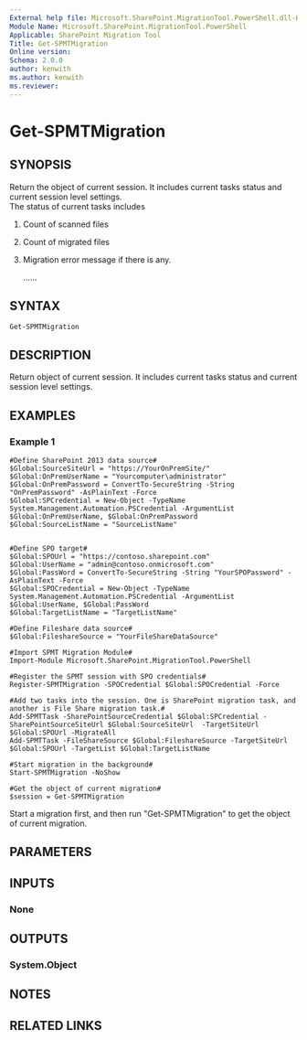 ```yaml
---
External help file: Microsoft.SharePoint.MigrationTool.PowerShell.dll-Help.xml
Module Name: Microsoft.SharePoint.MigrationTool.PowerShell
Applicable: SharePoint Migration Tool
Title: Get-SPMTMigration
Online version: 
Schema: 2.0.0
author: kenwith
ms.author: kenwith
ms.reviewer:
---
```


# Get-SPMTMigration

## SYNOPSIS
Return the object of current session. It includes current tasks status and current session level settings.  
The status of current tasks includes
1. Count of scanned files 
2. Count of migrated files
3. Migration error message if there is any.

   ...... 

## SYNTAX

```
Get-SPMTMigration
```

## DESCRIPTION
Return object of current session. It includes current tasks status and current session level settings. 
## EXAMPLES

### Example 1
```
#Define SharePoint 2013 data source#
$Global:SourceSiteUrl = "https://YourOnPremSite/"
$Global:OnPremUserName = "Yourcomputer\administrator"
$Global:OnPremPassword = ConvertTo-SecureString -String "OnPremPassword" -AsPlainText -Force 
$Global:SPCredential = New-Object -TypeName System.Management.Automation.PSCredential -ArgumentList $Global:OnPremUserName, $Global:OnPremPassword
$Global:SourceListName = "SourceListName"


#Define SPO target#
$Global:SPOUrl = "https://contoso.sharepoint.com"
$Global:UserName = "admin@contoso.onmicrosoft.com"
$Global:PassWord = ConvertTo-SecureString -String "YourSPOPassword" -AsPlainText -Force
$Global:SPOCredential = New-Object -TypeName System.Management.Automation.PSCredential -ArgumentList $Global:UserName, $Global:PassWord
$Global:TargetListName = "TargetListName"

#Define Fileshare data source#
$Global:FileshareSource = "YourFileShareDataSource"

#Import SPMT Migration Module#
Import-Module Microsoft.SharePoint.MigrationTool.PowerShell

#Register the SPMT session with SPO credentials#
Register-SPMTMigration -SPOCredential $Global:SPOCredential -Force 

#Add two tasks into the session. One is SharePoint migration task, and another is File Share migration task.#
Add-SPMTTask -SharePointSourceCredential $Global:SPCredential -SharePointSourceSiteUrl $Global:SourceSiteUrl  -TargetSiteUrl $Global:SPOUrl -MigrateAll 
Add-SPMTTask -FileShareSource $Global:FileshareSource -TargetSiteUrl $Global:SPOUrl -TargetList $Global:TargetListName

#Start migration in the background#
Start-SPMTMigration -NoShow

#Get the object of current migration#
$session = Get-SPMTMigration 
```
Start a migration first, and then run "Get-SPMTMigration" to get the object of current migration. 

## PARAMETERS

## INPUTS

### None


## OUTPUTS

### System.Object

## NOTES

## RELATED LINKS


